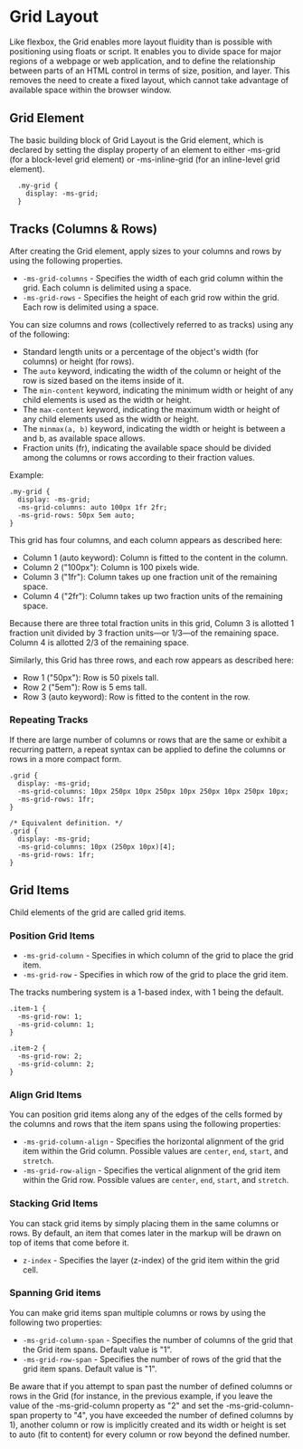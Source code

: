 # Grid Layout

Like flexbox, the Grid enables more layout fluidity than is possible with
positioning using floats or script. It enables you to divide space for major
regions of a webpage or web application, and to define the relationship between
parts of an HTML control in terms of size, position, and layer. This removes
the need to create a fixed layout, which cannot take advantage of available
space within the browser window.

## Grid Element

The basic building block of Grid Layout is the Grid element, which is declared
by setting the display property of an element to either -ms-grid (for a
block-level grid element) or -ms-inline-grid (for an inline-level grid element).

      .my-grid {
        display: -ms-grid;
      }

## Tracks (Columns & Rows)

After creating the Grid element, apply sizes to your columns and rows by using
the following properties.

* `-ms-grid-columns` - Specifies the width of each grid column within the grid.
Each column is delimited using a space.
* `-ms-grid-rows` - Specifies the height of each grid row within the grid.
Each row is delimited using a space.

You can size columns and rows (collectively referred to as tracks) using any of
the following:

* Standard length units or a percentage of the object's width (for columns)
or height (for rows).
* The `auto` keyword, indicating the width of the column or height of the row
is sized based on the items inside of it.
* The `min-content` keyword, indicating the minimum width or height of any
child elements is used as the width or height.
* The `max-content` keyword, indicating the maximum width or height of any
child elements used as the width or height.
* The `minmax(a, b)` keyword, indicating the width or height is between a and
b, as available space allows.
* Fraction units (fr), indicating the available space should be divided among
the columns or rows according to their fraction values.

Example:

    .my-grid {
      display: -ms-grid;
      -ms-grid-columns: auto 100px 1fr 2fr;
      -ms-grid-rows: 50px 5em auto;
    }

This grid has four columns, and each column appears as described here:
* Column 1 (auto keyword): Column is fitted to the content in the column.
* Column 2 ("100px"): Column is 100 pixels wide.
* Column 3 ("1fr"): Column takes up one fraction unit of the remaining space.
* Column 4 ("2fr"): Column takes up two fraction units of the remaining space.

Because there are three total fraction units in this grid, Column 3 is allotted
1 fraction unit divided by 3 fraction units—or 1/3—of the remaining space.
Column 4 is allotted 2/3 of the remaining space.

Similarly, this Grid has three rows, and each row appears as described here:
* Row 1 ("50px"): Row is 50 pixels tall.
* Row 2 ("5em"): Row is 5 ems tall.
* Row 3 (auto keyword): Row is fitted to the content in the row.

### Repeating Tracks

If there are large number of columns or rows that are the same or exhibit a
recurring pattern, a repeat syntax can be applied to define the columns or rows
in a more compact form.

    .grid {
      display: -ms-grid;
      -ms-grid-columns: 10px 250px 10px 250px 10px 250px 10px 250px 10px;
      -ms-grid-rows: 1fr;
    }

    /* Equivalent definition. */
    .grid {
      display: -ms-grid;
      -ms-grid-columns: 10px (250px 10px)[4];
      -ms-grid-rows: 1fr;
    }

## Grid Items

Child elements of the grid are called grid items.

### Position Grid Items
* `-ms-grid-column` - Specifies in which column of the grid to place the grid item.
* `-ms-grid-row` - Specifies in which row of the grid to place the grid item.

The tracks numbering system is a 1-based index, with 1 being the default.

    .item-1 {
      -ms-grid-row: 1;
      -ms-grid-column: 1;
    }

    .item-2 {
      -ms-grid-row: 2;
      -ms-grid-column: 2;
    }

### Align Grid Items

You can position grid items along any of the edges of the cells formed by the
columns and rows that the item spans using the following properties:

* `-ms-grid-column-align` - Specifies the horizontal alignment of the grid item
within the Grid column. Possible values are `center`, `end`, `start`, and `stretch`.
* `-ms-grid-row-align` - Specifies the vertical alignment of the grid item
within the Grid row. Possible values are `center`, `end`, `start`, and `stretch`.

### Stacking Grid Items

You can stack grid items by simply placing them in the same columns or rows.
By default, an item that comes later in the markup will be drawn on top of
items that come before it.

* `z-index` - Specifies the layer (z-index) of the grid item within the grid cell.

### Spanning Grid items
You can make grid items span multiple columns or rows by using the following
two properties:

* `-ms-grid-column-span` - Specifies the number of columns of the grid that the
Grid item spans. Default value is "1".
* `-ms-grid-row-span` - Specifies the number of rows of the grid that the grid
item spans. Default value is "1".

Be aware that if you attempt to span past the number of defined columns or rows
in the Grid (for instance, in the previous example, if you leave the value of
the -ms-grid-column property as "2" and set the -ms-grid-column-span property
to "4", you have exceeded the number of defined columns by 1), another column
or row is implicitly created and its width or height is set to auto (fit to
content) for every column or row beyond the defined number.
